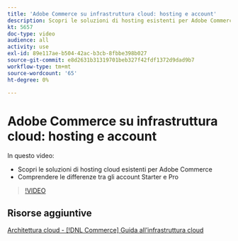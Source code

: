 ```yaml
---
title: 'Adobe Commerce su infrastruttura cloud: hosting e account'
description: Scopri le soluzioni di hosting esistenti per Adobe Commerce​. Comprendere le differenze tra gli account Starter e Pro​.
kt: 5657
doc-type: video
audience: all
activity: use
exl-id: 89e117ae-b504-42ac-b3cb-8fbbe398b027
source-git-commit: e8d2631b31319701beb327f42fdf1372d9dad9b7
workflow-type: tm+mt
source-wordcount: '65'
ht-degree: 0%

---
```


# Adobe Commerce su infrastruttura cloud: hosting e account

In questo video:

- Scopri le soluzioni di hosting cloud esistenti&#x200B; per Adobe Commerce
- Comprendere le differenze tra gli account Starter e Pro&#x200B;

>[!VIDEO](https://video.tv.adobe.com/v/35813?quality=12&learn=on)

## Risorse aggiuntive

[Architettura cloud - [!DNL Commerce] Guida all’infrastruttura cloud](https://experienceleague.adobe.com/docs/commerce-cloud-service/user-guide/architecture/cloud-architecture.html)
